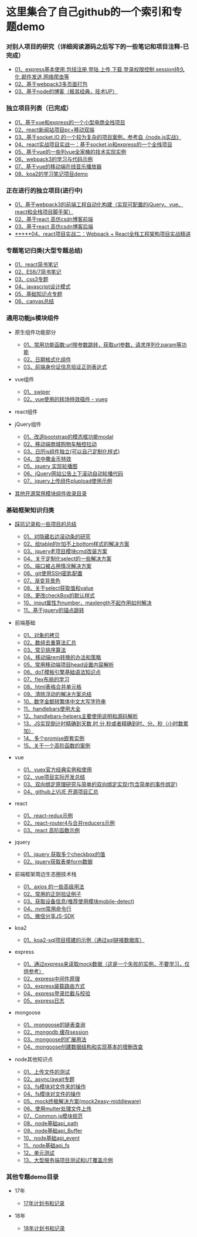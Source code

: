 # 这里集合了自己github的一个索引和专题demo

### 对别人项目的研究（详细阅读源码之后写下的一些笔记和项目注释-已完成）

- [01、express基本使用,包括注册,登陆,上传,下载,登录权限控制,session持久化,邮件发送,网络爬虫等](https://github.com/yanlele/express)
- [02、基于webpack3多页面打包](https://github.com/yanlele/webpack-dev)
- [03、基于node的博客（极其经典，技术UP）](https://github.com/yanlele/N-blog)

### 独立项目列表（已完成）
- [01、基于vue和express的一个小型电商全栈项目](https://github.com/yanlele/nodeMall)
- [02、react新闻站项目pc+移动双端](https://github.com/yanlele/React-News)
- [03、基于socket.IO 的一个较为复杂的项目案例，参考自《node.js实战》](https://github.com/yanlele/chatApplication)
- [04、react实战项目实战一：基于socket.io和express的一个全栈项目](https://github.com/yanlele/ReactAppChatWork)
- [05、基于vue的一些列vue全家桶的技术实现实例](https://github.com/yanlele/vueModel)
- [06、webpack3的学习与代码示例](https://github.com/yanlele/webpack3Study)
- [07、基于vue的移动端在线音乐播放器](https://github.com/yanlele/yanle-music)
- [08、koa2的学习笔记项目demo](https://github.com/yanlele/koa-study)


### 正在进行的独立项目(进行中)
- [01、基于webpack3的前端工程自动化构建（实现可配置的jQuery、vue、react和全栈项目脚手架）](https://github.com/yanlele/le-cli)
- [02、基于react 高仿csdn博客前端](https://github.com/yanlele/react-blog-front)
- [03、基于react 高仿csdn博客后端](https://github.com/yanlele/react-blog-server)
- [*****04、react项目实战二：Webpack + React全栈工程架构项目实战精讲](https://github.com/yanlele/react-cnode)

### 专题笔记归类(大型专题总结)
- [01、react简书笔记](./book/01、react专题)
- [02、ES6/7简书笔记](./book/02、ES6&7)
- [03、css3专题](./book/03、css3专题)
- [04、javascript设计模式](./book/04、js设计模式)
- [05、基础知识点专题](./book/05、基础知识点专题)
- [06、canvas总结](./book/06、canvas总结)


### 通用功能js模块组件
- 原生组件功能部分
    - [01、常用功能函数:url带参数跳转，获取url参数，请求序列化param等功能](./通用功能js模块/js/1、site/site.js)
    - [02、日期格式化组件](./通用功能js模块/js/2、日期格式化组件/dateFormat.js)
    - [03、前端身份证信息验证正则表达式](./18年/4月/05、前端身份证信息验证正则表达式/index.js)
    
- vue组件
    - [01、swiper](./通用功能js模块/vue/1、swiper/swiper.vue)
    - [02、vue使用的转场特效插件 - vueg](https://github.com/jaweii/vueg)
    
- react组件


- jQuery组件
    - [01、改造bootstrap的模态框功能modal](./通用功能js模块/jquery/1、modal)    
    - [02、移动端商城购物车触控拉动](./通用功能js模块/jquery/2、touch/touch.js)
    - [03、日历js组件独立(可以自己定制化样式)](./通用功能js模块/jquery/3、calendar/AutoDate.js)
    - [04、空中撒金币特效](./通用功能js模块/jquery/4、点击撒金币特效/canvas撒金币.html)
    - [05、jquery 实现轮播图](./18年/3月/12、jquery%20实现轮播图/index.html)
    - [06、jQuery网站公告上下滚动自动轮播代码](./18年/3月/13、jQuery网站公告上下滚动自动轮播代码/index.html)
    - [07、jquery上传组件plupload使用示例](./18年/3月/15、jquery上传组件plupload使用示例/index.js)
    
    
    
- [其他开源常用模块组件收录目录](./通用功能js模块/other)

### 基础框架知识归类
- [踩坑记录和一些项目的总结](./踩坑总结)
    - [01、对隐藏右边滚动条的研究](./01、踩坑总结/01、对隐藏右边滚动条的研究/index.html)
    - [02、给table的tr加不上bottom样式的解决方案](01、踩坑总结/02、给table的tr加不上bottom样式的解决方案/README.md)
    - [03、jquery老项目模块cmd改装方案](01、踩坑总结/03、jquery老项目模块cmd改装方案/index.js)
    - [04、关于定制化select的一些解决方案](01、踩坑总结/04、关于定制化select的一些解决方案/index.html)
    - [05、端口被占用情况解决方案](01、踩坑总结/05、端口被占用情况解决方案/README.md)
    - [06、git使用SSH密匙配置](01、踩坑总结/06、git使用SSH密匙配置/README.md) 
    - [07、渐变背景色](01、踩坑总结/07、渐变背景色/index.html)
    - [08、关于select获取值和value](01、踩坑总结/08、关于select获取值和value/index.html)
    - [09、更改checkBox的默认样式](01、踩坑总结/09、更改checkBox的默认样式/index.html) 
    - [10、input属性为number，maxlength不起作用如何解决](01、踩坑总结/10、input属性为number，maxlength不起作用如何解决/index.html)
    - [11、基于jquery的锚点跳转](01、踩坑总结/11、基于jquery的锚点跳转/index.html)


- 前端基础
    - [01、对象的拷贝](./18年/1月/对象拷贝/对象拷贝.js)
    - [02、数组去重算法汇总](./18年/1月/数组去重.js)
    - [03、常见排序算法](./18年/3月/01、常见排序算法)
    - [04、移动端rem转换的办法和策略](./18年/3月/04、移动端rem转换的办法和策略)
    - [05、常用移动端项目head设置内容解析](./18年/3月/05、常用移动端项目head设置内容解析)
    - [06、doT模板引擎基础语法知识点](./18年/3月/08、doT模板引擎基本语法/README.md)
    - [07、flex布局的学习](./18年/3月/09、flex布局的学习)
    - [08、html表格合并单元格](./18年/3月/14、html表格合并单元格/index.html)
    - [09、清除浮动的解决方案总结](./18年/3月/16、清除浮动的解决方案总结/README.md)
    - [10、数字金额转繁体中文大写字符串](./18年/4月/01、数字金额转繁体中文大写字符串/index.js)
    - [11、handlebars使用大全](./18年/3月/18、handlebars使用大全/README.md)
    - [12、handlebars-helpers主要使用说明和源码解析](./18年/4月/06、handlebars-helpers主要使用说明和源码解析)
    - [13、JS实现倒计时精确到天数,时,分,秒或者精确到时、分、秒（小时数累加）](./18年/4月/02、JS实现倒计时精确到天数,时,分,秒或者精确到时、分、秒（小时数累加）/index.html)
    - [14、多个promise嵌套实例](./18年/4月/03、多个promise嵌套实例/README.md)
    - [15、关于一个高阶函数的案例](./18年/4月/test/03、关于一个高阶函数的案例.js)


- vue
    - [01、vuex官方经典实例和使用](./18年/1月/shopping-cart)
    - [02、vue项目实际开发总结](./18年/3月/03、vue项目实际开发总结)
    - [03、双向绑定原理研究与简单的双向绑定实现(包含简单的事件绑定)](./18年/3月/06、双向绑定核心代码)
    - [04、github上VUE 开源项目汇总](./18年/3月/07、VUE开源项目汇总/README.md)


- react
    - [01、react-redux示例](./17年/12月/11、react-redux示例)
    - [02、react-router4与合并reducers示例](./17年/12月/12、react-router4与合并reducers示例)
    - [03、react 高阶函数示例](./18年/1月/14、react%20高阶函数)
    
    
- jquery 
    - [01、jquery 获取多个checkbox的值](./18年/3月/10、jquery%20获取多个checkbox的值)
    - [02、jquery获取表单form数据](./18年/3月/17、jquery获取表单数据/README.md)


- 前端框架周边生态圈技术栈
    - [01、axios 的一些高级用法](./17年/12月/10、axios%20的一些高级用法)
    - [02、常用的正则验证例子](./17年/12月/13、正则验证)
    - [03、获取设备信息(推荐使用模块mobile-detect)](./17年/12月/14、获取设备信息专题/index.js)
    - [04、nvm常用命令行](./18年/3月/11、nvm常用命令行/README.md)
    - [05、微信分享JS-SDK](./18年/4月/04、微信分享JS-SDK/index.js)


- koa2
    - [01、koa2-sql项目搭建的示例（通过sql链接数据库）](./18年/1月/12、koa2项目框架搭建)

- express
    - [01、通过express来读取mock数据（这是一个失败的实例，不要学习，仅供参考）](./17年/12月/5、通过express来读取mock数据（这是一个失败的实例，不要学习，仅供参考）)
    - [02、express中间件原理](./18年/1月/express中间件的原理/express中间件原理.js)
    - [03、express装载路由方式](./18年/1月/8、express装载路由的方法)
    - [04、express登录拦截与校验](./18年/1月/9、登录拦截与校验)
    - [05、express日志](./18年/1月/10、express日志打印)


- mongoose
    - [01、mongoose的链表查询](./17年/12月/7、mongoose的链表查询)
    - [02、mongodb 缓存session](./17年/12月/8、mongodb缓存session)
    - [03、mongoose的扩展用法](./18年/1月/7、mongoose的扩展用法)
    - [04、mongoose创建数据结构和实现基本的增删改查](./18年/1月/13、mongoose创建数据结构和实现基本的增删改查)


- node其他知识点
    - [01、上传文件的测试](/17年/12月/1、上传文件的测试)
    - [02、async/await专题](./17年/12月/2、async&&await)
    - [03、fs模块对文件夹的操作](./17年/12月/3、fs模块学习)
    - [04、fs模块对文件的操作](./17年/12月/4、fs对文件的操作)
    - [05、mock终极解决方案(mock2easy-middleware)](./17年/12月/6、mock终极解决方案/server.js)
    - [06、使用multer处理文件上传](./17年/12月/9、使用multer处理文件上传)
    - [07、Common.js模块规范](./18年/2月/1、commonjs)
    - [08、node基础api_path](./18年/2月/3、node基础api_path)
    - [09、node基础api_Buffer](./18年/2月/4、node基础api_Buffer)
    - [10、node基础api_event](./18年/2月/5、node基础api_event)
    - [11、node基础api_fs](./18年/2月/6、node基础api_fs)
    - [12、单元测试](./18年/2月/7、单元测试)
    - [13、大型服务端项目测试和UT覆盖示例](./18年/3月/02、大型服务端项目测试和UT覆盖示例)
    


### 其他专题demo目录

- 17年
    - [17年计划书和记录](./17年/17年前端进阶计划.md)
        
        
- 18年
    - [18年计划书和记录](18年/18年计划书.md)
        
        